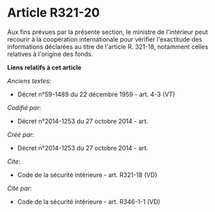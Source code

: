 # Article R321-20

Aux fins prévues par la présente section, le ministre de l'intérieur peut recourir à la coopération internationale pour
vérifier l'exactitude des informations déclarées au titre de l'article R. 321-18, notamment celles relatives à l'origine des
fonds.

**Liens relatifs à cet article**

_Anciens textes_:

  - Décret n°59-1489 du 22 décembre 1959 - art. 4-3 (VT)

_Codifié par_:

  - Décret n°2014-1253 du 27 octobre 2014 - art.

_Créé par_:

  - Décret n°2014-1253 du 27 octobre 2014 - art.

_Cite_:

  - Code de la sécurité intérieure - art. R321-18 (VD)

_Cité par_:

  - Code de la sécurité intérieure - art. R346-1-1 (VD)
